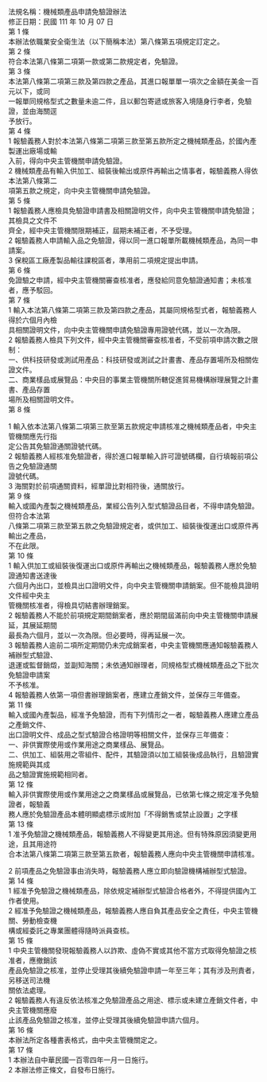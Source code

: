 法規名稱：機械類產品申請免驗證辦法  
修正日期：民國 111 年 10 月 07 日  
第 1 條  
本辦法依職業安全衛生法（以下簡稱本法）第八條第五項規定訂定之。  
第 2 條  
符合本法第八條第二項第一款或第二款規定者，免驗證。  
第 3 條  
本法第八條第二項第三款及第四款之產品，其進口報單單一項次之金額在美金一百元以下，或同  
一報單同規格型式之數量未逾二件，且以郵包寄遞或旅客入境隨身行李者，免驗證，並由海關逕  
予放行。  
第 4 條  
1 報驗義務人對於本法第八條第二項第三款至第五款所定之機械類產品，於國內產製運出廠場或輸  
入前，得向中央主管機關申請免驗證。  
2 機械類產品有輸入供加工、組裝後輸出或原件再輸出之情事者，報驗義務人得依本法第八條第二  
項第五款之規定，向中央主管機關申請免驗證。  
第 5 條  
1 報驗義務人應檢具免驗證申請書及相關證明文件，向中央主管機關申請免驗證；其檢具之文件不  
齊全，經中央主管機關限期補正，屆期未補正者，不予受理。  
2 報驗義務人申請輸入品之免驗證，得以同一進口報單所載機械類產品，為同一申請案。  
3 保稅區工廠產製品輸往課稅區者，準用前二項規定提出申請。  
第 6 條  
免證驗之申請，經中央主管機關審查核准者，應發給同意免驗證通知書；未核准者，應予駁回。  
第 7 條  
1 輸入本法第八條第二項第三款及第四款之產品，其屬同規格型式者，報驗義務人得於六個月內檢  
具相關證明文件，向中央主管機關申請免驗證專用證號代碼，並以一次為限。  
2 報驗義務人檢具下列文件，經中央主管機關審查核准者，不受前項申請次數之限制：  
一、供科技研發或測試用產品：科技研發或測試之計畫書、產品存置場所及相關佐證文件。  
二、商業樣品或展覽品：中央目的事業主管機關所轄促進貿易機構辦理展覽之計畫書、產品存置  
場所及相關證明文件。  
第 8 條  


1 輸入依本法第八條第二項第三款至第五款規定申請核准之機械類產品者，中央主管機關應先行指  
定公告其免驗證通關證號代碼。  
2 報驗義務人經核准免驗證者，得於進口報單輸入許可證號碼欄，自行填報前項公告之免驗證通關  
證號代碼。  
3 海關對於前項通關資料，經單證比對相符後，通關放行。  
第 9 條  
輸入或國內產製之機械類產品，業經公告列入型式驗證品目者，不得申請免驗證。但符合本法第  
八條第二項第三款至第五款之免驗證規定者，或供加工、組裝後復運出口或原件再輸出之產品，  
不在此限。  
第 10 條  
1 輸入供加工或組裝後復運出口或原件再輸出之機械類產品，報驗義務人應於免驗證通知書送達後  
六個月內出口，並檢具出口證明文件，向中央主管機關申請銷案。但不能檢具證明文件經中央主  
管機關核准者，得檢具切結書辦理銷案。  
2 報驗義務人不能於前項規定期間銷案者，應於期間屆滿前向中央主管機關申請展延，其展延期間  
最長為六個月，並以一次為限。但必要時，得再延展一次。  
3 報驗義務人逾前二項所定期間仍未完成銷案者，中央主管機關應通知報驗義務人補辦型式驗證、  
退運或監督銷燬，並副知海關；未依通知辦理者，同規格型式機械類產品之下批次免驗證申請案  
不予核准。  
4 報驗義務人依第一項但書辦理銷案者，應建立產銷文件，並保存三年備查。  
第 11 條  
輸入或國內產製品，經准予免驗證，而有下列情形之一者，報驗義務人應建立產品之產銷文件、  
出口證明文件、成品之型式驗證合格證明等相關文件，並保存三年備查：  
一、非供實際使用或作業用途之商業樣品、展覽品。  
二、供加工、組裝用之零組件、配件，其驗證須以加工組裝後成品執行，且驗證實施規範與其成  
品之驗證實施規範相同者。  
第 12 條  
輸入非供實際使用或作業用途之之商業樣品或展覽品，已依第七條之規定准予免驗證者，報驗義  
務人應於免驗證產品本體明顯處標示或附加「不得銷售或禁止設置」之字樣  
第 13 條  
1 准予免驗證之機械類產品，報驗義務人不得變更其用途。但有特殊原因須變更用途，且其用途符  
合本法第八條第二項第三款至第五款者，報驗義務人應向中央主管機關申請核准。  


2 前項產品之免驗證事由消失時，報驗義務人應立即向驗證機構補辦型式驗證。  
第 14 條  
1 經准予免驗證之機械類產品，除依規定補辦型式驗證合格者外，不得提供國內工作者使用。  
2 經准予免驗證之機械類產品，報驗義務人應自負其產品安全之責任，中央主管機關、勞動檢查機  
構或經委託之專業團體得隨時派員查核。  
第 15 條  
1 中央主管機關發現報驗義務人以詐欺、虛偽不實或其他不當方式取得免驗證之核准者，應撤銷該  
產品免驗證之核准，並停止受理其後續免驗證申請一年至三年；其有涉及刑責者，另移送司法機  
關依法處理。  
2 報驗義務人有違反依法核准之免驗證產品之用途、標示或未建立產銷文件者，中央主管機關應廢  
止該產品免驗證之核准，並停止受理其後續免驗證申請六個月。  
第 16 條  
本辦法所定各種書表格式，由中央主管機關定之。  
第 17 條  
1 本辦法自中華民國一百零四年一月一日施行。  
2 本辦法修正條文，自發布日施行。  


